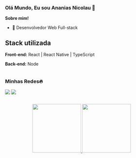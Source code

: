 ### Olá Mundo, Eu sou Ananias Nicolau 👋

**Sobre mim!**

- 🔭 Desenvolvedor Web Full-stack

  
## Stack utilizada

**Front-end:** React | React Native | TypeScript 

**Back-end:** Node
  
  #
  
<div>
  <h3>Minhas Redes🔥</h3>
  <a href="mailto:ananiasdias0@gmail.com" target="_blank"><img src="https://img.shields.io/badge/Gmail-D14836?style=for-the-badge&logo=gmail&logoColor=white" target="_blank"/></a>
  <a href="https://www.linkedin.com/in/naniasnic/" target="_blank"><img src="https://img.shields.io/badge/LinkedIn-0077B5?style=for-the-badge&logo=linkedin&logoColor=white" target="_blank"/></a>
</div>
  
  ##
<div align="center">
  <a href="https://github.com/NaniasNic">
  <img height="160em" src="https://github-readme-stats.vercel.app/api?username=NaniasNic&show_icons=true&theme=dark&include_all_commits=true&count_private=true"/>
  <img height="160em" src="https://github-readme-stats.vercel.app/api/top-langs/?username=NaniasNic&layout=compact&langs_count=7&theme=dark"/>
</div>
